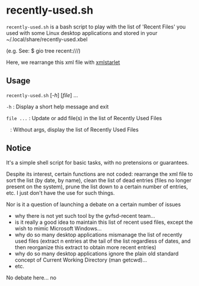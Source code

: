 # recently-used.sh

`recently-used.sh` is a bash script to play with the list of 'Recent Files' 
you used with some Linux desktop applications
and stored in your ~/.local/share/recently-used.xbel

(e.g. See:  $ gio tree recent:///)

Here, we rearrange this xml file with [xmlstarlet](https://xmlstar.sourceforge.net/)


## Usage

`recently-used.sh` [*-h*] [*file*] ...

  `-h`
: Display a short help message and exit

  `file ...`
: Update or add file(s) in the list of Recently Used Files

  ` `
: Without args, display the list of Recently Used Files


## Notice

It's a simple shell script for basic tasks, with no pretensions or guarantees.

Despite its interest, certain functions are not coded: rearrange the xml
file to sort the list (by date, by name), clean the list of dead entries
(files no longer present on the system), prune the list down to a certain
number of entries, etc.
I just don't have the use for such things.

Nor is it a question of launching a debate on a certain number of issues
- why there is not yet such tool by the gvfsd-recent team...
- is it really a good idea to maintain this list of recent used files, except the wish to mimic Microsoft Windows...
- why do so many desktop applications mismanage the list of recently used files (extract n entries at the tail of the list regardless of dates, and then reorganize this extract to obtain more recent entries)
- why do so many desktop applications ignore the plain old standard concept of Current Working Directory (man getcwd)...
- etc.

No debate here... no
